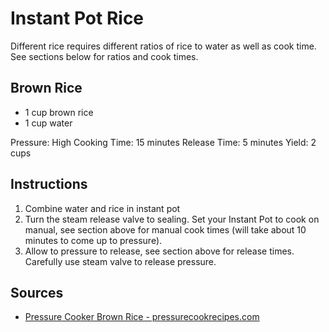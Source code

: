 # Instant Pot Rice
Different rice requires different ratios of rice to water as well as cook time. See sections below for ratios and cook times.

## Brown Rice
* 1 cup brown rice
* 1 cup water

Pressure: High
Cooking Time: 15 minutes
Release Time: 5 minutes
Yield: 2 cups

## Instructions
1. Combine water and rice in instant pot
2. Turn the steam release valve to sealing. Set your Instant Pot to cook on manual, see section above for manual cook times (will take about 10 minutes to come up to pressure).
3. Allow to pressure to release, see section above for release times. Carefully use steam valve to release pressure.

## Sources
* [Pressure Cooker Brown Rice - pressurecookrecipes.com](hhttps://www.pressurecookrecipes.com/pressure-cooker-brown-rice/)
